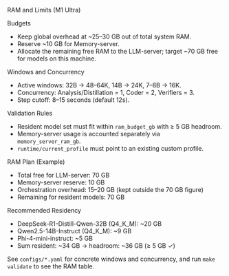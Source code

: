 RAM and Limits (M1 Ultra)

Budgets
- Keep global overhead at ~25–30 GB out of total system RAM.
- Reserve ~10 GB for Memory-server.
- Allocate the remaining free RAM to the LLM-server; target ~70 GB free for models on this machine.

Windows and Concurrency
- Active windows: 32B → 48–64K, 14B → 24K, 7–8B → 16K.
- Concurrency: Analysis/Distillation = 1, Coder = 2, Verifiers = 3.
- Step cutoff: 8–15 seconds (default 12s).

Validation Rules
- Resident model set must fit within `ram_budget_gb` with ≥ 5 GB headroom.
- Memory-server usage is accounted separately via `memory_server_ram_gb`.
- `runtime/current_profile` must point to an existing custom profile.

RAM Plan (Example)
- Total free for LLM-server: 70 GB
- Memory-server reserve: 10 GB
- Orchestration overhead: 15–20 GB (kept outside the 70 GB figure)
- Remaining for resident models: 70 GB

Recommended Residency
- DeepSeek-R1-Distill-Qwen-32B (Q4_K_M): ~20 GB
- Qwen2.5-14B-Instruct (Q4_K_M): ~9 GB
- Phi-4-mini-instruct: ~5 GB
- Sum resident: ~34 GB → headroom: ~36 GB (≥ 5 GB ✓)

See `configs/*.yaml` for concrete windows and concurrency, and run `make validate` to see the RAM table.
